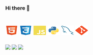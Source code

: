 ### Hi there 👋

##

<div style ="display: inline_block"><br>
<img align = "center" alt = "HTML" height = "30" width = "40" src = "https://raw.githubusercontent.com/devicons/devicon/master/icons/html5/html5-original.svg">
<img align = "center" alt = "CSS" height = "30" width = "40" src = "https://raw.githubusercontent.com/devicons/devicon/master/icons/css3/css3-original.svg">
<img align = "center" alt = "Js" height = "30" width = "40" src = "https://raw.githubusercontent.com/devicons/devicon/master/icons/javascript/javascript-plain.svg">
<img align = "center" alt = "Python" height = "30" width = "40" src = "https://raw.githubusercontent.com/devicons/devicon/master/icons/python/python-original.svg">
<img align = "center" alt = "MySql" height = "30" width = "40" src = "https://raw.githubusercontent.com/devicons/devicon/master/icons/mysql/mysql-original.svg">
<img align = "center" alt = "Git" height = "30" width = "40" src = "https://raw.githubusercontent.com/devicons/devicon/master/icons/git/git-original.svg">
</div>

##

<div>
<a href="https://www.linkedin.com/msuelen" target="_blank"><img src= "https://img.shields.io/badge/-LinkedIn-%230077B5?style=for-the-badge&logo=linkedin&logoColor=white" target="_blank"></a>
<a href="mailto:suelenmarin2@gmail.com" target="_blank"><img src= "https://img.shields.io/badge/-Gmail-%23333?style=for-the-badge&logo-gmail&logoColor=white" target="_blank"></a>
<a href="#" target="_blank"><img src= "https://img.shields.io/badge/Discord-7289DA?style=for-the-badge&logo=discord&logoColor=white" target="_blank"></a>
</div>
